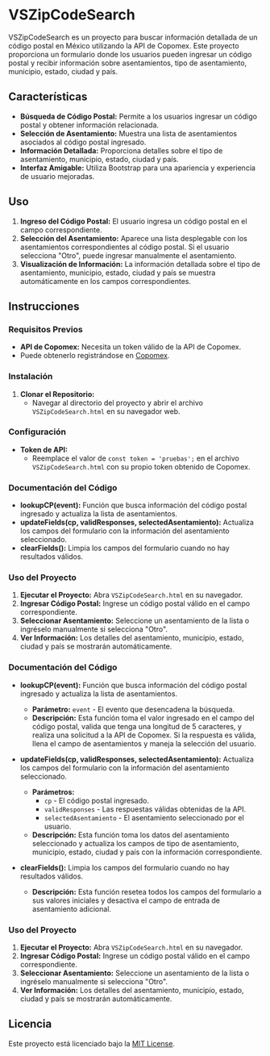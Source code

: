 # VSZipCodeSearch

VSZipCodeSearch es un proyecto para buscar información detallada de un código postal en México utilizando la API de Copomex. Este proyecto proporciona un formulario donde los usuarios pueden ingresar un código postal y recibir información sobre asentamientos, tipo de asentamiento, municipio, estado, ciudad y país.

## Características

- **Búsqueda de Código Postal:** Permite a los usuarios ingresar un código postal y obtener información relacionada.
- **Selección de Asentamiento:** Muestra una lista de asentamientos asociados al código postal ingresado.
- **Información Detallada:** Proporciona detalles sobre el tipo de asentamiento, municipio, estado, ciudad y país.
- **Interfaz Amigable:** Utiliza Bootstrap para una apariencia y experiencia de usuario mejoradas.

## Uso

1. **Ingreso del Código Postal:** El usuario ingresa un código postal en el campo correspondiente.
2. **Selección del Asentamiento:** Aparece una lista desplegable con los asentamientos correspondientes al código postal. Si el usuario selecciona "Otro", puede ingresar manualmente el asentamiento.
3. **Visualización de Información:** La información detallada sobre el tipo de asentamiento, municipio, estado, ciudad y país se muestra automáticamente en los campos correspondientes.

## Instrucciones

### Requisitos Previos

- **API de Copomex:** Necesita un token válido de la API de Copomex.
- Puede obtenerlo registrándose en [Copomex](https://www.copomex.com).

### Instalación

1. **Clonar el Repositorio:**
   - Navegar al directorio del proyecto y abrir el archivo `VSZipCodeSearch.html` en su navegador web.

### Configuración

- **Token de API:**
  - Reemplace el valor de `const token = 'pruebas';` en el archivo `VSZipCodeSearch.html` con su propio token obtenido de Copomex.

### Documentación del Código

- **lookupCP(event):** Función que busca información del código postal ingresado y actualiza la lista de asentamientos.
- **updateFields(cp, validResponses, selectedAsentamiento):** Actualiza los campos del formulario con la información del asentamiento seleccionado.
- **clearFields():** Limpia los campos del formulario cuando no hay resultados válidos.

### Uso del Proyecto

1. **Ejecutar el Proyecto:** Abra `VSZipCodeSearch.html` en su navegador.
2. **Ingresar Código Postal:** Ingrese un código postal válido en el campo correspondiente.
3. **Seleccionar Asentamiento:** Seleccione un asentamiento de la lista o ingréselo manualmente si selecciona "Otro".
4. **Ver Información:** Los detalles del asentamiento, municipio, estado, ciudad y país se mostrarán automáticamente.

### Documentación del Código

- **lookupCP(event):** Función que busca información del código postal ingresado y actualiza la lista de asentamientos.
  - **Parámetro:** `event` - El evento que desencadena la búsqueda.
  - **Descripción:** Esta función toma el valor ingresado en el campo del código postal, valida que tenga una longitud de 5 caracteres, y realiza una solicitud a la API de Copomex. Si la respuesta es válida, llena el campo de asentamientos y maneja la selección del usuario.

- **updateFields(cp, validResponses, selectedAsentamiento):** Actualiza los campos del formulario con la información del asentamiento seleccionado.
  - **Parámetros:**
    - `cp` - El código postal ingresado.
    - `validResponses` - Las respuestas válidas obtenidas de la API.
    - `selectedAsentamiento` - El asentamiento seleccionado por el usuario.
  - **Descripción:** Esta función toma los datos del asentamiento seleccionado y actualiza los campos de tipo de asentamiento, municipio, estado, ciudad y país con la información correspondiente.

- **clearFields():** Limpia los campos del formulario cuando no hay resultados válidos.
  - **Descripción:** Esta función resetea todos los campos del formulario a sus valores iniciales y desactiva el campo de entrada de asentamiento adicional.

### Uso del Proyecto

1. **Ejecutar el Proyecto:** Abra `VSZipCodeSearch.html` en su navegador.
2. **Ingresar Código Postal:** Ingrese un código postal válido en el campo correspondiente.
3. **Seleccionar Asentamiento:** Seleccione un asentamiento de la lista o ingréselo manualmente si selecciona "Otro".
4. **Ver Información:** Los detalles del asentamiento, municipio, estado, ciudad y país se mostrarán automáticamente.


## Licencia

Este proyecto está licenciado bajo la [MIT License](LICENSE).
